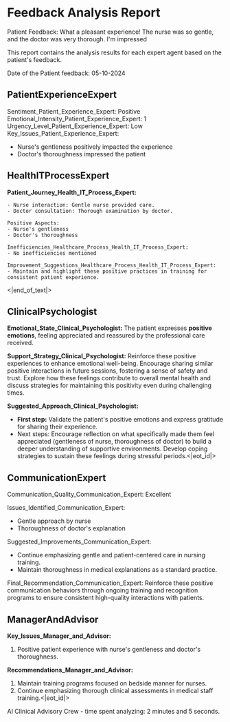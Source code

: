 # Feedback Analysis Report

Patient Feedback: What a pleasant experience! The nurse was so gentle, and the doctor was very thorough. I'm impressed

This report contains the analysis results for each expert agent based on the patient's feedback.

Date of the Patient feedback: 05-10-2024

## PatientExperienceExpert

Sentiment_Patient_Experience_Expert: Positive
Emotional_Intensity_Patient_Experience_Expert: 1
Urgency_Level_Patient_Experience_Expert: Low
Key_Issues_Patient_Experience_Expert:
- Nurse's gentleness positively impacted the experience
- Doctor's thoroughness impressed the patient
## HealthITProcessExpert

**Patient_Journey_Health_IT_Process_Expert:**

```
- Nurse interaction: Gentle nurse provided care.
- Doctor consultation: Thorough examination by doctor.

Positive Aspects:
- Nurse's gentleness
- Doctor's thoroughness

Inefficiencies_Healthcare_Process_Health_IT_Process_Expert:
- No inefficiencies mentioned

Improvement_Suggestions_Healthcare_Process_Health_IT_Process_Expert:
- Maintain and highlight these positive practices in training for consistent patient experience.
```
<|end_of_text|>
## ClinicalPsychologist

**Emotional_State_Clinical_Psychologist:** The patient expresses **positive emotions**, feeling appreciated and reassured by the professional care received.

**Support_Strategy_Clinical_Psychologist:** Reinforce these positive experiences to enhance emotional well-being. Encourage sharing similar positive interactions in future sessions, fostering a sense of safety and trust. Explore how these feelings contribute to overall mental health and discuss strategies for maintaining this positivity even during challenging times.

**Suggested_Approach_Clinical_Psychologist:**
- **First step:** Validate the patient's positive emotions and express gratitude for sharing their experience.
- Next steps: Encourage reflection on what specifically made them feel appreciated (gentleness of nurse, thoroughness of doctor) to build a deeper understanding of supportive environments. Develop coping strategies to sustain these feelings during stressful periods.<|eot_id|>
## CommunicationExpert

Communication_Quality_Communication_Expert: Excellent

Issues_Identified_Communication_Expert:
- Gentle approach by nurse
- Thoroughness of doctor's explanation

Suggested_Improvements_Communication_Expert:
- Continue emphasizing gentle and patient-centered care in nursing training.
- Maintain thoroughness in medical explanations as a standard practice.

Final_Recommendation_Communication_Expert: Reinforce these positive communication behaviors through ongoing training and recognition programs to ensure consistent high-quality interactions with patients.
## ManagerAndAdvisor

**Key_Issues_Manager_and_Advisor:**
1. Positive patient experience with nurse's gentleness and doctor's thoroughness.
  
**Recommendations_Manager_and_Advisor:**
1. Maintain training programs focused on bedside manner for nurses.
2. Continue emphasizing thorough clinical assessments in medical staff training.<|eot_id|>

AI Clinical Advisory Crew - time spent analyzing: 2 minutes and 5 seconds.
